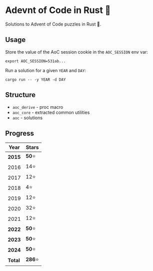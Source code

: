 # Adevnt of Code in Rust 🎄
Solutions to Advent of Code puzzles in Rust :crab:.

## Usage

Store the value of the AoC session cookie in the `AOC_SESSION` env var:

```
export AOC_SESSION=531ab...
```

Run a solution for a given `YEAR` and `DAY`:

```
cargo run -- -y YEAR -d DAY
```

## Structure
- `aoc_derive` - proc macro
- `aoc_core` - extracted common utilities
- `aoc` - solutions

## Progress

| Year      | Stars     |
|-----------|-----------|
| **2015**  | **50**⭐  |
| 2016      | 14⭐      |
| 2017      | 12⭐      |
| 2018      | 4⭐       |
| 2019      | 12⭐      |
| 2020      | 32⭐      |
| 2021      | 12⭐       |
| **2022**  | **50**⭐  |
| **2023**  | **50**⭐  |
| **2024**  | **50**⭐  |
| **Total** | **286**⭐ |
